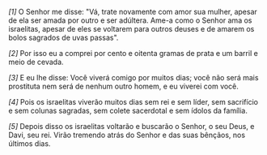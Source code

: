 *[1]* O Senhor me disse: "Vá, trate novamente com amor sua mulher, apesar de ela ser amada por outro e ser adúltera. Ame-a como o Senhor ama os israelitas, apesar de eles se voltarem para outros deuses e de amarem os bolos sagrados de uvas passas".

*[2]* Por isso eu a comprei por cento e oitenta gramas de prata e um barril e meio de cevada.

*[3]* E eu lhe disse: Você viverá comigo por muitos dias; você não será mais prostituta nem será de nenhum outro homem, e eu viverei com você.

*[4]* Pois os israelitas viverão muitos dias sem rei e sem líder, sem sacrifício e sem colunas sagradas, sem colete sacerdotal e sem ídolos da família.

*[5]* Depois disso os israelitas voltarão e buscarão o Senhor, o seu Deus, e Davi, seu rei. Virão tremendo atrás do Senhor e das suas bênçãos, nos últimos dias.

